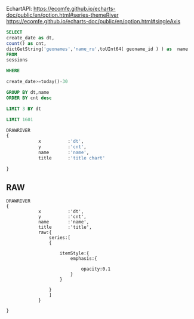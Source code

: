 
EchartAPI:
https://ecomfe.github.io/echarts-doc/public/en/option.html#series-themeRiver
https://ecomfe.github.io/echarts-doc/public/en/option.html#singleAxis



```sql
SELECT
create_date as dt,
count() as cnt,
dictGetString('geonames','name_ru',toUInt64( geoname_id ) ) as  name
FROM
sessions

WHERE

create_date>=today()-30

GROUP BY dt,name
ORDER BY cnt desc

LIMIT 3 BY dt

LIMIT 1601

DRAWRIVER
{
            x          :'dt',
            y          :'cnt',
            name       :'name',
            title      :'title chart'

}
```



## RAW

```JS
DRAWRIVER
{
            x          :'dt',
            y          :'cnt',
            name       :'name',
            title      :'title',
            raw:{
                series:[
                {

                    itemStyle:{
                        emphasis:{

                            opacity:0.1
                        }
                    }

                }
                ]
            }

}

```